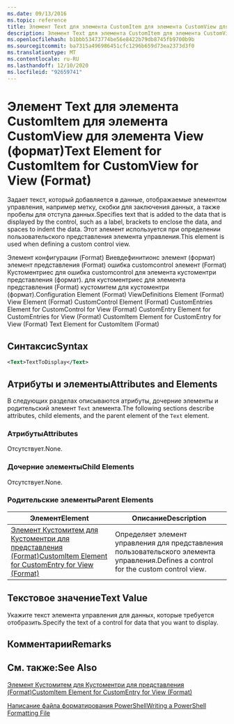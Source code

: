 ```yaml
---
ms.date: 09/13/2016
ms.topic: reference
title: Элемент Text для элемента CustomItem для элемента CustomView для элемента View (формат)
description: Элемент Text для элемента CustomItem для элемента CustomView для элемента View (формат)
ms.openlocfilehash: b1bbb53473774be56e8422b79db8745fb9700b9b
ms.sourcegitcommit: ba7315a496986451cfc1296b659d73ea2373d3f0
ms.translationtype: MT
ms.contentlocale: ru-RU
ms.lasthandoff: 12/10/2020
ms.locfileid: "92659741"
---
```

# <a name="text-element-for-customitem-for-customview-for-view-format"></a><span data-ttu-id="02283-103">Элемент Text для элемента CustomItem для элемента CustomView для элемента View (формат)</span><span class="sxs-lookup"><span data-stu-id="02283-103">Text Element for CustomItem for CustomView for View (Format)</span></span>

<span data-ttu-id="02283-104">Задает текст, который добавляется в данные, отображаемые элементом управления, например метку, скобки для заключения данных, а также пробелы для отступа данных.</span><span class="sxs-lookup"><span data-stu-id="02283-104">Specifies text that is added to the data that is displayed by the control, such as a label, brackets to enclose the data, and spaces to indent the data.</span></span> <span data-ttu-id="02283-105">Этот элемент используется при определении пользовательского представления элемента управления.</span><span class="sxs-lookup"><span data-stu-id="02283-105">This element is used when defining a custom control view.</span></span>

<span data-ttu-id="02283-106">Элемент конфигурации (Format) Виевдефинитионс элемент (формат) элемент представления (Format) ошибка customcontrol элемент (Format) Кустоментриес для ошибка customcontrol для элемента кустоментри представления (формат). для кустоментриес для элемента представления (Format) кустомитем для кустоментри (формат).</span><span class="sxs-lookup"><span data-stu-id="02283-106">Configuration Element (Format) ViewDefinitions Element (Format) View Element (Format) CustomControl Element (Format) CustomEntries Element for CustomControl for View (Format) CustomEntry Element for CustomEntries for View (Format) CustomItem Element for CustomEntry for View (Format) Text Element for CustomItem (Format)</span></span>

## <a name="syntax"></a><span data-ttu-id="02283-107">Синтаксис</span><span class="sxs-lookup"><span data-stu-id="02283-107">Syntax</span></span>

```xml
<Text>TextToDisplay</Text>
```

## <a name="attributes-and-elements"></a><span data-ttu-id="02283-108">Атрибуты и элементы</span><span class="sxs-lookup"><span data-stu-id="02283-108">Attributes and Elements</span></span>

<span data-ttu-id="02283-109">В следующих разделах описываются атрибуты, дочерние элементы и родительский элемент `Text` элемента.</span><span class="sxs-lookup"><span data-stu-id="02283-109">The following sections describe attributes, child elements, and the parent element of the `Text` element.</span></span>

### <a name="attributes"></a><span data-ttu-id="02283-110">Атрибуты</span><span class="sxs-lookup"><span data-stu-id="02283-110">Attributes</span></span>

<span data-ttu-id="02283-111">Отсутствует.</span><span class="sxs-lookup"><span data-stu-id="02283-111">None.</span></span>

### <a name="child-elements"></a><span data-ttu-id="02283-112">Дочерние элементы</span><span class="sxs-lookup"><span data-stu-id="02283-112">Child Elements</span></span>

<span data-ttu-id="02283-113">Отсутствует.</span><span class="sxs-lookup"><span data-stu-id="02283-113">None.</span></span>

### <a name="parent-elements"></a><span data-ttu-id="02283-114">Родительские элементы</span><span class="sxs-lookup"><span data-stu-id="02283-114">Parent Elements</span></span>

|<span data-ttu-id="02283-115">Элемент</span><span class="sxs-lookup"><span data-stu-id="02283-115">Element</span></span>|<span data-ttu-id="02283-116">Описание</span><span class="sxs-lookup"><span data-stu-id="02283-116">Description</span></span>|
|-------------|-----------------|
|[<span data-ttu-id="02283-117">Элемент Кустомитем для Кустоментри для представления (Format)</span><span class="sxs-lookup"><span data-stu-id="02283-117">CustomItem Element for CustomEntry for View (Format)</span></span>](./customitem-element-for-customentry-for-customcontrol-for-view-format.md)|<span data-ttu-id="02283-118">Определяет элемент управления для представления пользовательского элемента управления.</span><span class="sxs-lookup"><span data-stu-id="02283-118">Defines a control for the custom control view.</span></span>|

## <a name="text-value"></a><span data-ttu-id="02283-119">Текстовое значение</span><span class="sxs-lookup"><span data-stu-id="02283-119">Text Value</span></span>

<span data-ttu-id="02283-120">Укажите текст элемента управления для данных, которые требуется отобразить.</span><span class="sxs-lookup"><span data-stu-id="02283-120">Specify the text of a control for data that you want to display.</span></span>

## <a name="remarks"></a><span data-ttu-id="02283-121">Комментарии</span><span class="sxs-lookup"><span data-stu-id="02283-121">Remarks</span></span>

## <a name="see-also"></a><span data-ttu-id="02283-122">См. также:</span><span class="sxs-lookup"><span data-stu-id="02283-122">See Also</span></span>

[<span data-ttu-id="02283-123">Элемент Кустомитем для Кустоментри для представления (Format)</span><span class="sxs-lookup"><span data-stu-id="02283-123">CustomItem Element for CustomEntry for View (Format)</span></span>](./customitem-element-for-customentry-for-customcontrol-for-view-format.md)

[<span data-ttu-id="02283-124">Написание файла форматирования PowerShell</span><span class="sxs-lookup"><span data-stu-id="02283-124">Writing a PowerShell Formatting File</span></span>](./writing-a-powershell-formatting-file.md)
